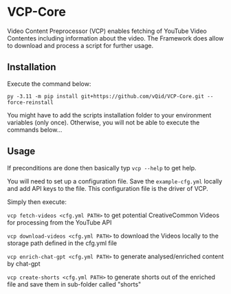 # VCP-Core
Video Content Preprocessor (VCP) enables fetching of YouTube Video Contentes including information about the video. The Framework does allow to download and process a script for further usage.


## Installation

Execute the command below:

```py -3.11 -m pip install git+https://github.com/vQid/VCP-Core.git --force-reinstall```

You might have to add the scripts installation folder to your environment variables (only once). Otherwise, you will not be able to execute the commands below...

## Usage

If preconditions are done then basically typ ```vcp --help``` to get help.

You will need to set up a configuration file. Save the ```example-cfg.yml``` locally and add API keys to the file. This configuration file is the driver of VCP.

Simply then execute:

```vcp fetch-videos <cfg.yml PATH>``` to get potential CreativeCommon Videos for processing from the YouTube API

```vcp download-videos <cfg.yml PATH>``` to download the Videos locally to the storage path defined in the cfg.yml file

```vcp enrich-chat-gpt <cfg.yml PATH>``` to generate analysed/enriched content by chat-gpt

```vcp create-shorts <cfg.yml PATH>``` to generate shorts out of the enriched file and save them in sub-folder called "shorts"






